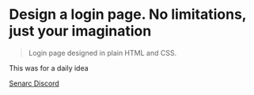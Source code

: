 # Design a login page. No limitations, just your imagination

> Login page designed in plain HTML and CSS.

This was for a daily idea

[Senarc Discord](https://discord.gg/a7n9HFjJdU)
